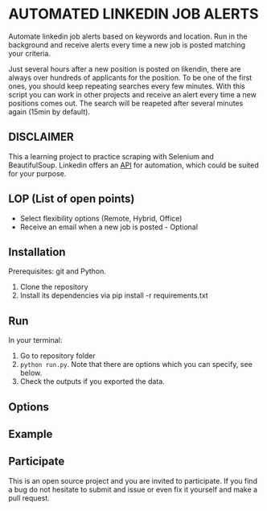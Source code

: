 # AUTOMATED LINKEDIN JOB ALERTS

Automate linkedin job alerts based on keywords and location. Run in the background and receive alerts every time a new job is posted matching your criteria.

Just several hours after a new position is posted on likendin, there are always over hundreds of applicants for the position. To be one of the first ones, you should keep repeating searches every few minutes. With this script you can work in other projects and receive an alert every time a new positions comes out. The search will be reapeted after several minutes again (15min by default).

## DISCLAIMER

This a learning project to practice scraping with Selenium and BeautifulSoup. Linkedin offers an [API](https://developer.linkedin.com/) for automation, which could be suited for your purpose.

## LOP (List of open points)

- Select flexibility options (Remote, Hybrid, Office)
- Receive an email when a new job is posted - Optional

## Installation

Prerequisites: git and Python.

1. Clone the repository
2. Install its dependencies via pip install -r requirements.txt

## Run

In your terminal:
1. Go to repository folder 
2. ``python run.py``. Note that there are options which you can specify, see below.
3. Check the outputs if you exported the data.

## Options

## Example

## Participate

This is an open source project and you are invited to participate. If you find a bug do not hesitate to submit and issue or even fix it yourself and make a pull request.



